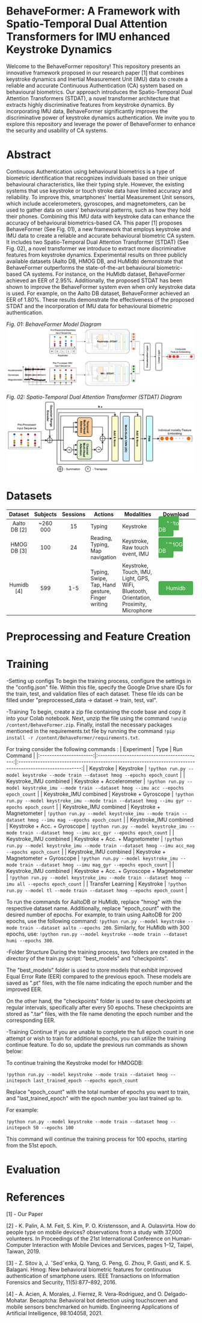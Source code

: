 # BehaveFormer: A Framework with Spatio-Temporal Dual Attention Transformers for IMU enhanced Keystroke Dynamics
Welcome to the BehaveFormer repository! This repository presents an innovative framework proposed in our research paper [1] that combines keystroke dynamics and Inertial Measurement Unit (IMU) data to create a reliable and accurate Continuous Authentication (CA) system based on behavioural biometrics. Our approach introduces the Spatio-Temporal Dual Attention Transformers (STDAT), a novel transformer architecture that extracts highly discriminative features from keystroke dynamics. By incorporating IMU data, BehaveFormer significantly improves the discriminative power of keystroke dynamics authentication. We invite you to explore this repository and leverage the power of BehaveFormer to enhance the security and usability of CA systems.

# Abstract
Continuous Authentication using behavioural biometrics is a type of biometric identification that recognizes individuals based on their unique behavioural characteristics, like their typing style. However, the existing systems that use keystroke or touch stroke data have limited accuracy and reliability. To improve this, smartphones' Inertial Measurement Unit sensors, which include accelerometers, gyroscopes, and magnetometers, can be used to gather data on users' behavioural patterns, such as how they hold their phones. Combining this IMU data with keystroke data can enhance the accuracy of behavioural biometrics-based CA. This paper [1] proposes BehaveFormer (See Fig. 01), a new framework that employs keystroke and IMU data to create a reliable and accurate behavioural biometric CA system. It includes two Spatio-Temporal Dual Attention Transformer (STDAT) (See Fig. 02), a novel transformer we introduce to extract more discriminative features from keystroke dynamics. Experimental results on three publicly available datasets (Aalto DB, HMOG DB, and HuMIdb) demonstrate that BehaveFormer outperforms the state-of-the-art behavioural biometric-based CA systems. For instance, on the HuMIdb dataset, BehaveFormer achieved an EER of 2.95\%. Additionally, the proposed STDAT has been shown to improve the BehaveFormer system even when only keystroke data is used. For example, on the Aalto DB dataset, BehaveFormer achieved an EER of 1.80\%. These results demonstrate the effectiveness of the proposed STDAT and the incorporation of IMU data for behavioural biometric authentication.

*Fig. 01: BehaveFormer Model Diagram*
![Binary image](images/behaveformer.png "BehaveFormer")

*Fig. 02: Spatio-Temporal Dual Attention Transformer (STDAT) Diagram*
![Binary image](images/stdat.png "STDAT")

# Datasets
|    Dataset   | Subjects | Sessions | Actions                                          | Modalities                                                                             | Download                                                                                                                                                                                           |
|:------------:|:--------:|:--------:|--------------------------------------------------|----------------------------------------------------------------------------------------|----------------------------------------------------------------------------------------------------------------------------------------------------------------------------------------------------|
| Aalto DB [2] | ~260 000 |    15    | Typing                                           | Keystroke                                                                              | <a href="https://userinterfaces.aalto.fi/typing37k/" style="padding: 10px 20px; background-color: #4CAF50; color: white; text-decoration: none; border-radius: 4px; cursor: pointer;">Aalto DB</a> |
|  HMOG DB [3] |    100   |    24    | Reading, Typing, Map navigation                  | Keystroke, Raw touch event, IMU                                                        | <a href="https://hmog-dataset.github.io/hmog/" style="padding: 10px 20px; background-color: #4CAF50; color: white; text-decoration: none; border-radius: 4px; cursor: pointer;">HMOG DB</a>        |
|  Humidb [4]  |    599   |    1-5   | Typing, Swipe, Tap, Hand gesture, Finger writing | Keystroke, Touch, IMU, Light, GPS, WiFi, Bluetooth, Orientation, Proximity, Microphone | <a href="https://github.com/BiDAlab/HuMIdb" style="padding: 10px 20px; background-color: #4CAF50; color: white; text-decoration: none; border-radius: 4px; cursor: pointer;">Humidb</a>            |

# Preprocessing and Feature Creation

# Training
-Setting up configs
To begin the training process, configure the settings in the "config.json" file. Within this file, specify the Google Drive share IDs for the train, test, and validation files of each dataset. These file ids can be filled under "preprocessed_data → dataset → train, test, val".

-Training
To begin, create a zip file containing the code base and copy it into your Colab notebook. Next, unzip the file using the command `!unzip /content/BehaveFormer.zip`. Finally, install the necessary packages mentioned in the requirements.txt file by running the command `!pip install -r /content/BehaveFormer/requirements.txt`.

For traing consider the following commands :
|       Experiment       |                     Type                    |                                                Run Command                                               |
|:----------------------:|:-------------------------------------------:|:--------------------------------------------------------------------------------------------------------:|
| Keystroke              | Keystroke                                   | `!python run.py --model keystroke --mode train --dataset hmog --epochs epoch_count`                          |
| Keystroke_IMU combined | Keystroke + Accelerometer                   | `!python run.py --model keystroke_imu --mode train --dataset hmog --imu acc --epochs epoch_count`     |
| Keystroke_IMU combined | Keystroke + Gyroscope                       | `!python run.py --model keystroke_imu --mode train --dataset hmog --imu gyr --epochs epoch_count`     |
| Keystroke_IMU combined | Keystroke + Magnetometer                    | `!python run.py --model keystroke_imu --mode train --dataset hmog --imu mag --epochs epoch_count`     |
| Keystroke_IMU combined | Keystroke + Acc. + Gyroscope                | `!python run.py --model keystroke_imu --mode train --dataset hmog --imu acc_gyr --epochs epoch_count` |
| Keystroke_IMU combined | Keystroke + Acc. + Magnetometer             | `!python run.py --model keystroke_imu --mode train --dataset hmog --imu acc_mag --epochs epoch_count` |
| Keystroke_IMU combined | Keystroke + Magnetometer + Gyroscope        | `!python run.py --model keystroke_imu --mode train --dataset hmog --imu mag_gyr --epochs epoch_count` |
| Keystroke_IMU combined | Keystroke + Acc. + Gyroscope + Magnetometer | `!python run.py --model keystroke_imu --mode train --dataset hmog --imu all --epochs epoch_count`     |
| Transfer Learning      | Keystroke                                   | `!python run.py --model tl --mode train --dataset hmog --epochs epoch_count`                  |

To run the commands for AaltoDB or HuMIdb, replace "hmog" with the respective dataset name. Additionally, replace "epoch_count" with the desired number of epochs. For example, to train using AaltoDB for 200 epochs, use the following command: `!python run.py --model keystroke --mode train --dataset aalto --epochs 200`. Similarly, for HuMIdb with 300 epochs, use: `!python run.py --model keystroke --mode train --dataset humi --epochs 300`.

-Folder Structure
During the training process, two folders are created in the directory of the train.py script: "best_models" and "checkpoints".

The "best_models" folder is used to store models that exhibit improved Equal Error Rate (EER) compared to the previous epoch. These models are saved as ".pt" files, with the file name indicating the epoch number and the improved EER.

On the other hand, the "checkpoints" folder is used to save checkpoints at regular intervals, specifically after every 50 epochs. These checkpoints are stored as ".tar" files, with the file name denoting the epoch number and the corresponding EER.

-Training Continue
If you are unable to complete the full epoch count in one attempt or wish to train for additional epochs, you can utilize the training continue feature. To do so, update the previous run commands as shown below:

To continue training the Keystroke model for HMOGDB:
```
!python run.py --model keystroke --mode train --dataset hmog --initepoch last_trained_epoch --epochs epoch_count 
```
Replace "epoch_count" with the total number of epochs you want to train, and "last_trained_epoch" with the epoch number you last trained up to. 

For example:
```
!python run.py --model keystroke --mode train --dataset hmog --initepoch 50 --epochs 100
```
This command will continue the training process for 100 epochs, starting from the 51st epoch.

# Evaluation

# References
[1] - Our Paper

[2] - K. Palin, A. M. Feit, S. Kim, P. O. Kristensson, and A. Oulasvirta. How do people type on mobile devices? observations from a study with 37,000 volunteers. In Proceedings of the 21st International Conference on Human-Computer Interaction with Mobile Devices and Services, pages 1–12, Taipei, Taiwan, 2019.

[3] - Z. Sitov ́a, J. ˇSedˇenka, Q. Yang, G. Peng, G. Zhou, P. Gasti, and K. S. Balagani. Hmog: New behavioral biometric features for continuous authentication of smartphone users. IEEE Transactions on Information Forensics and Security, 11(5):877–892, 2016.

[4] - A. Acien, A. Morales, J. Fierrez, R. Vera-Rodriguez, and O. Delgado-Mohatar. Becaptcha: Behavioral bot detection using touchscreen and mobile sensors benchmarked on humidb. Engineering Applications of Artificial Intelligence, 98:104058, 2021.